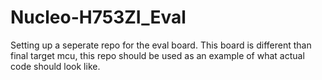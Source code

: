 # Nucleo-H753ZI_Eval
Setting up a seperate repo for the eval board. This board is different than final target mcu, this repo should be used as an example of what actual code should look like.
